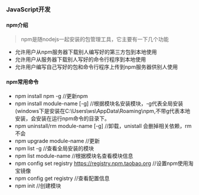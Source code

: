 ### JavaScript开发

#### npm介绍
> npm是随nodejs一起安装的包管理工具，它主要有一下几个功能

* 允许用户从npm服务器下载别人编写好的第三方包到本地使用
* 允许用户从服务器下载别人写好的命令行程序到本地使用
* 允许用户编写自己写好的包和命令行程序上传到npm服务器供别人使用

#### npm常用命令
* npm install npm -g //更新npm
* npm install module-name [-g]  //根据模块名安装模块，-g代表全局安装(windows下是安装在C:\Users\ws\AppData\Roaming\npm,不带g代表本地安装，会安装在运行npm命令的目录下。
* npm uninstall/rm module-name [-g]  //卸载，unistall 会删掉相关依赖，rm不会
* npm upgrade module-name  //更新
* npm list -g  //查看全局安装的模块
* npm list module-name  //根据模块名查看模块信息
* npm config set registry https://registry.npm.taobao.org //设置npm使用淘宝镜像
* npm config get registry //查看配置信息
* npm init   //创建模块

 
